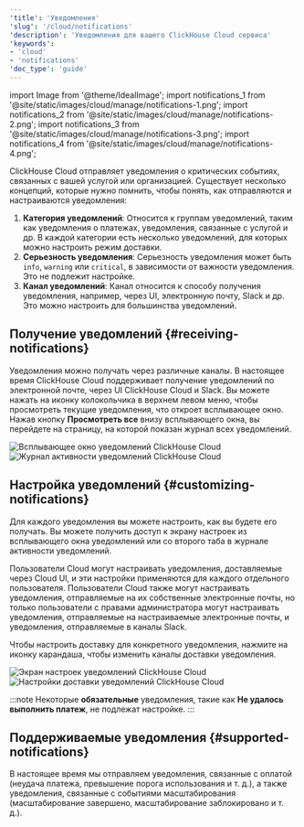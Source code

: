 ```yaml
---
'title': 'Уведомления'
'slug': '/cloud/notifications'
'description': 'Уведомления для вашего ClickHouse Cloud сервиса'
'keywords':
- 'cloud'
- 'notifications'
'doc_type': 'guide'
---
```

import Image from '@theme/IdealImage';
import notifications_1 from '@site/static/images/cloud/manage/notifications-1.png';
import notifications_2 from '@site/static/images/cloud/manage/notifications-2.png';
import notifications_3 from '@site/static/images/cloud/manage/notifications-3.png';
import notifications_4 from '@site/static/images/cloud/manage/notifications-4.png';

ClickHouse Cloud отправляет уведомления о критических событиях, связанных с вашей услугой или организацией. Существует несколько концепций, которые нужно помнить, чтобы понять, как отправляются и настраиваются уведомления:

1. **Категория уведомлений**: Относится к группам уведомлений, таким как уведомления о платежах, уведомления, связанные с услугой и др. В каждой категории есть несколько уведомлений, для которых можно настроить режим доставки.
2. **Серьезность уведомления**: Серьезность уведомления может быть `info`, `warning` или `critical`, в зависимости от важности уведомления. Это не подлежит настройке.
3. **Канал уведомлений**: Канал относится к способу получения уведомления, например, через UI, электронную почту, Slack и др. Это можно настроить для большинства уведомлений.

## Получение уведомлений {#receiving-notifications}

Уведомления можно получать через различные каналы. В настоящее время ClickHouse Cloud поддерживает получение уведомлений по электронной почте, через UI ClickHouse Cloud и Slack. Вы можете нажать на иконку колокольчика в верхнем левом меню, чтобы просмотреть текущие уведомления, что откроет всплывающее окно. Нажав кнопку **Просмотреть все** внизу всплывающего окна, вы перейдете на страницу, на которой показан журнал всех уведомлений.

<Image img={notifications_1} size="md" alt="Всплывающее окно уведомлений ClickHouse Cloud" border/>

<Image img={notifications_2} size="md" alt="Журнал активности уведомлений ClickHouse Cloud" border/>

## Настройка уведомлений {#customizing-notifications}

Для каждого уведомления вы можете настроить, как вы будете его получать. Вы можете получить доступ к экрану настроек из всплывающего окна уведомлений или со второго таба в журнале активности уведомлений.

Пользователи Cloud могут настраивать уведомления, доставляемые через Cloud UI, и эти настройки применяются для каждого отдельного пользователя. Пользователи Cloud также могут настраивать уведомления, отправляемые на их собственные электронные почты, но только пользователи с правами администратора могут настраивать уведомления, отправляемые на настраиваемые электронные почты, и уведомления, отправляемые в каналы Slack.

Чтобы настроить доставку для конкретного уведомления, нажмите на иконку карандаша, чтобы изменить каналы доставки уведомления.

<Image img={notifications_3} size="md" alt="Экран настроек уведомлений ClickHouse Cloud" border/>

<Image img={notifications_4} size="md" alt="Настройки доставки уведомлений ClickHouse Cloud" border/>

:::note
Некоторые **обязательные** уведомления, такие как **Не удалось выполнить платеж**, не подлежат настройке.
:::

## Поддерживаемые уведомления {#supported-notifications}

В настоящее время мы отправляем уведомления, связанные с оплатой (неудача платежа, превышение порога использования и т. д.), а также уведомления, связанные с событиями масштабирования (масштабирование завершено, масштабирование заблокировано и т. д.).